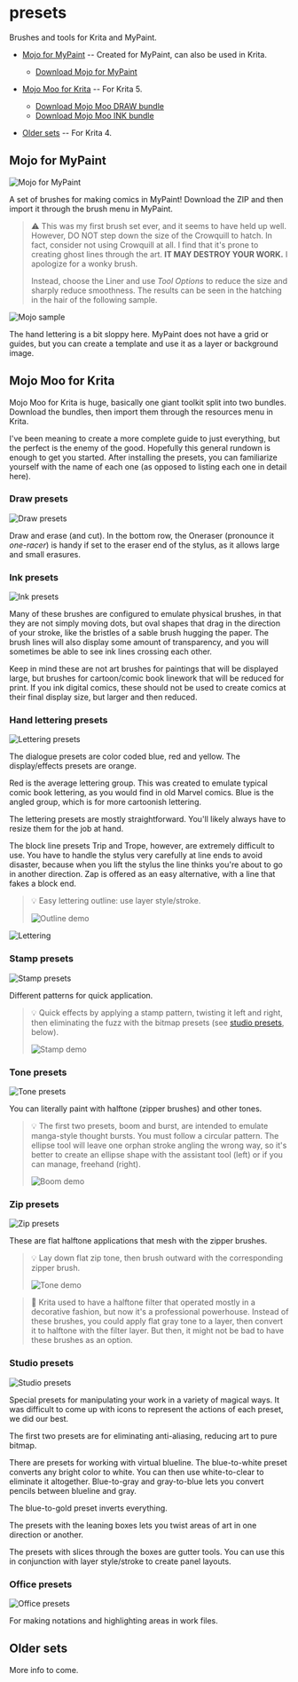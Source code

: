 # presets
Brushes and tools for Krita and MyPaint.

* [Mojo for MyPaint](#mojo-for-mypaint) -- Created for MyPaint, can also be used in Krita.

  * [Download Mojo for MyPaint](mojo-mypaint.zip)

* [Mojo Moo for Krita](#mojo-moo-for-krita) -- For Krita 5.

  * [Download Mojo Moo DRAW bundle](mojo-moo-draw.bundle)
  * [Download Mojo Moo INK bundle](mojo-moo-ink.bundle)
  
* [Older sets](#older-sets) -- For Krita 4.

## Mojo for MyPaint

![Mojo for MyPaint](img/mp-display.png)

A set of brushes for making comics in MyPaint! Download the ZIP and then import it through the brush menu in MyPaint.

> :warning: This was my first brush set ever, and it seems to have held up well. However, DO NOT step down the size of the Crowquill to hatch. In fact, consider not using Crowquill at all. I find that it's prone to creating ghost lines through the art. **IT MAY DESTROY YOUR WORK.** I apologize for a wonky brush.
>
> Instead, choose the Liner and use *Tool Options* to reduce the size and sharply reduce smoothness. The results can be seen in the hatching in the hair of the following sample.

![Mojo sample](img/mp-sample.png)

The hand lettering is a bit sloppy here. MyPaint does not have a grid or guides, but you can create a template and use it as a layer or background image.

## Mojo Moo for Krita

Mojo Moo for Krita is huge, basically one giant toolkit split into two bundles. Download the bundles, then import them through the resources menu in Krita.

I've been meaning to create a more complete guide to just everything, but the perfect is the enemy of the good. Hopefully this general rundown is enough to get you started. After installing the presets, you can familiarize yourself with the name of each one (as opposed to listing each one in detail here).

### Draw presets

![Draw presets](img/moo-draw-presets.png)

Draw and erase (and cut). In the bottom row, the Oneraser (pronounce it *one-racer*) is handy if set to the eraser end of the stylus, as it allows large and small erasures.

### Ink presets

![Ink presets](img/moo-ink-presets.png)

Many of these brushes are configured to emulate physical brushes, in that they are not simply moving dots, but oval shapes that drag in the direction of your stroke, like the bristles of a sable brush hugging the paper. The brush lines will also display some amount of transparency, and you will sometimes be able to see ink lines crossing each other.

Keep in mind these are not art brushes for paintings that will be displayed large, but brushes for cartoon/comic book linework that will be reduced for print. If you ink digital comics, these should not be used to create comics at their final display size, but larger and then reduced.

### Hand lettering presets

![Lettering presets](img/moo-lettering-presets.png)

The dialogue presets are color coded blue, red and yellow. The display/effects presets are orange.

Red is the average lettering group. This was created to emulate typical comic book lettering, as you would find in old Marvel comics. Blue is the angled group, which is for more cartoonish lettering.

The lettering presets are mostly straightforward. You'll likely always have to resize them for the job at hand.

The block line presets Trip and Trope, however, are extremely difficult to use. You have to handle the stylus very carefully at line ends to avoid disaster, because when you lift the stylus the line thinks you're about to go in another direction. Zap is offered as an easy alternative, with a line that fakes a block end.

> :bulb: Easy lettering outline: use layer style/stroke.
> 
> ![Outline demo](img/moo-crack.png)

![Lettering](img/moo-lettering.png)

### Stamp presets

![Stamp presets](img/moo-stamp-presets.png)

Different patterns for quick application.

> :bulb: Quick effects by applying a stamp pattern, twisting it left and right, then eliminating the fuzz with the bitmap presets (see [studio presets](#studio-presets), below).
> 
> ![Stamp demo](img/moo-stamp-demo.png)

### Tone presets

![Tone presets](img/moo-tone-presets.png)

You can literally paint with halftone (zipper brushes) and other tones.

> :bulb: The first two presets, boom and burst, are intended to emulate manga-style thought bursts. You must follow a circular pattern. The ellipse tool will leave one orphan stroke angling the wrong way, so it's better to create an ellipse shape with the assistant tool (left) or if you can manage, freehand (right).
> 
> ![Boom demo](img/moo-boom.png)

### Zip presets

![Zip presets](img/moo-zip-presets.png)

These are flat halftone applications that mesh with the zipper brushes.

> :bulb: Lay down flat zip tone, then brush outward with the corresponding zipper brush.
> 
> ![Tone demo](img/moo-zipper2.png)

> :paperclip: Krita used to have a halftone filter that operated mostly in a decorative fashion, but now it's a professional powerhouse. Instead of these brushes, you could apply flat gray tone to a layer, then convert it to halftone with the filter layer. But then, it might not be bad to have these brushes as an option.

### Studio presets

![Studio presets](img/moo-studio-presets.png)

Special presets for manipulating your work in a variety of magical ways. It was difficult to come up with icons to represent the actions of each preset, we did our best.

The first two presets are for eliminating anti-aliasing, reducing art to pure bitmap.

There are presets for working with virtual blueline. The blue-to-white preset converts any bright color to white. You can then use white-to-clear to eliminate it altogether. Blue-to-gray and gray-to-blue lets you convert pencils between blueline and gray.

The blue-to-gold preset inverts everything.

The presets with the leaning boxes lets you twist areas of art in one direction or another.

The presets with slices through the boxes are gutter tools. You can use this in conjunction with layer style/stroke to create panel layouts.

### Office presets

![Office presets](img/moo-office-presets.png)

For making notations and highlighting areas in work files.

## Older sets

More info to come.

